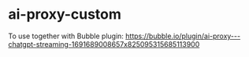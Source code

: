 # ai-proxy-custom
To use together with Bubble plugin: https://bubble.io/plugin/ai-proxy---chatgpt-streaming-1691689008657x825095315685113900
